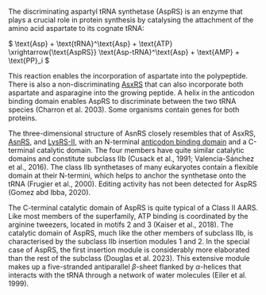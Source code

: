 The discriminating aspartyl tRNA synthetase (AspRS) is an enzyme that plays a crucial role in protein synthesis by catalysing the attachment of the amino acid aspartate to its cognate tRNA:





$ \text{Asp} + \text{tRNA}^\text{Asp} + \text{ATP} \xrightarrow{\text{AspRS}} \text{Asp-tRNA}^\text{Asp} + \text{AMP} + \text{PP}_i  $





This reaction enables the incorporation of aspartate into the polypeptide. 
There is also a non-discriminating [AsxRS](/class2/asp2) that can also incorporate both aspartate and asparagine into the growing peptide. 
A helix in the anticodon binding domain enables AspRS to discriminate between the two tRNA species  (Charron et al. 2003).
Some organisms contain genes for both proteins.  


The three-dimensional structure of AsnRS closely resembles that of AsxRS, [AsnRS](/class2/asn/), and [LysRS-II](/class2/lys/), with an N-terminal [anticodon binding domain](/superfamily/class2/tRNA_binding_domain_DNK/) and a C-terminal catalytic domain.
The four members have quite similar catalytic domains and constitute subclass IIb (Cusack et al., 1991; Valencia-Sánchez et al., 2016).
The class IIb synthetases of many eukaryotes contain a flexible domain at their N-termini, which helps to anchor the synthetase onto the tRNA (Frugier et al., 2000).
Editing activity has not been detected for AspRS (Gomez abd Ibba, 2020).


The C-terminal catalytic domain of AspRS is quite typical of a Class II AARS.
Like most members of the superfamily, ATP binding is coordinated by the arginine tweezers, located in motifs 2 and 3 (Kaiser et al., 2018).
The catalytic domain of AspRS, much like the other members of subclass IIb, is characterised by the subclass IIb insertion modules 1 and 2.
In the special case of AspRS, the first insertion module is considerably more elaborated than the rest of the subclass (Douglas et al. 2023). This extensive module makes up a five-stranded antiparallel $\beta$-sheet flanked by $\alpha$-helices that interacts with the tRNA through a network of water molecules (Eiler et al. 1999). 


